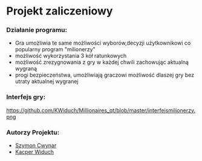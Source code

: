 # Projekt zaliczeniowy 



### Działanie programu: </br>
* Gra umożliwia te same możliwości wyborów,decyzji użytkownikowi co popularny program "milionerzy"
* możliwość wykorzystania 3 kół ratunkowych 
* możliwość zrezygnowania z gry w każdej chwili zachowując aktualną wygraną
* progi bezpieczeństwa, umożliwiają graczowi możliwość dlaszej gry bez utraty aktualnej wygranej

### Interfejs gry: </br>
https://github.com/KWiduch/Millionaires_qt/blob/master/interfejsmilionerzy.png

### Autorzy Projektu: </br>
* [Szymon Cwynar](https://github.com/SzymCwy)</br>
* [Kacper Widuch](https://github.com/kwiduch)</br>



